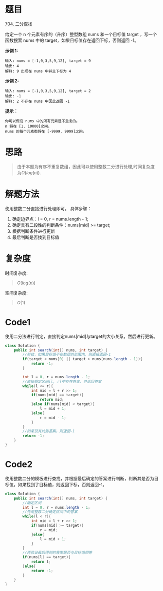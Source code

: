 # 题目
[704. 二分查找](https://leetcode.cn/problems/binary-search/description/)

给定一个 n 个元素有序的（升序）整型数组 nums 和一个目标值 target  ，写一个函数搜索 nums 中的 target，如果目标值存在返回下标，否则返回 -1。


**示例 1:**

```
输入: nums = [-1,0,3,5,9,12], target = 9
输出: 4
解释: 9 出现在 nums 中并且下标为 4
```

**示例 2:**

```
输入: nums = [-1,0,3,5,9,12], target = 2
输出: -1
解释: 2 不存在 nums 中因此返回 -1
```
**提示：**

```
你可以假设 nums 中的所有元素是不重复的。
n 将在 [1, 10000]之间。
nums 的每个元素都将在 [-9999, 9999]之间。
```

# 思路

> 由于本题为有序不重复数组，因此可以使用整数二分进行处理,时间复杂度为$O(log(n))$.

# 解题方法

使用整数二分直接进行处理即可。
具体步骤：
1. 确定边界点：l = 0, r = nums.length - 1;
2. 确定具有二段性的判断条件：nums[mid] >= target;
3. 根据判断条件进行更新
4. 最后判断是否找到目标值

# 复杂度

时间复杂度:
> $O(log(n))$

空间复杂度:
> $O(1)$



# Code1
使用二分法进行判定，直接判定nums[mid]与target的大小关系，然后进行更新。
```Java
class Solution {
    public int search(int[] nums, int target) {
        //剪枝，如果目标值不在数组的范围内，则直接返回-1
        if(target < nums[0] || target > nums[nums.length - 1]){
            return -1;
        }

        int l = 0, r = nums.length - 1;
        //直接假定区间[l, r]中存在答案，并返回答案
        while(l <= r){
            int mid = l + r >> 1;
            if(nums[mid] == target){
                return mid;
            }else if(nums[mid] < target){
                l = mid + 1;
            }else{
                r = mid - 1;
            }
        }
        //如果没有找到答案，则返回-1
        return -1;
    }
}
```

# Code2
使用整数二分的模板进行查找，并根据最后确定的答案进行判断，判断其是否为目标值。如果找到了目标值，则返回下标，否则返回-1。
```java
class Solution {
    public int search(int[] nums, int target) {
        //确定区间
        int l = 0, r = nums.length - 1;
        //先用整数二分确定区间中的答案
        while(l < r){
            int mid = l + r >> 1;
            if(nums[mid] >= target){
                r = mid;
            }else{
                l = mid + 1;
            }
        }
        //再验证最后得到的答案是否与目标值相等
        if(nums[l] == target){
            return l;
        }else{
            return -1;
        }
    }
}
```
  
